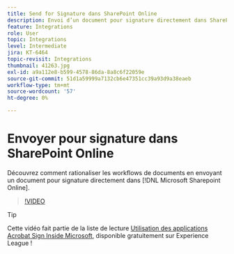 ```yaml
---
title: Send for Signature dans SharePoint Online
description: Envoi d’un document pour signature directement dans SharePoint Online
feature: Integrations
role: User
topic: Integrations
level: Intermediate
jira: KT-6464
topic-revisit: Integrations
thumbnail: 41263.jpg
exl-id: a9a112e8-b599-4578-86da-8a8c6f22059e
source-git-commit: 51d1a59999a7132cb6e47351cc39a93d9a38eaeb
workflow-type: tm+mt
source-wordcount: '57'
ht-degree: 0%

---
```


# Envoyer pour signature dans SharePoint Online

Découvrez comment rationaliser les workflows de documents en envoyant un document pour signature directement dans [!DNL Microsoft Sharepoint Online].

>[!VIDEO](https://video.tv.adobe.com/v/3409578?quality=12&learn=on&hidetitle=true&captions=fre_fr)

>[!TIP]
>
>Cette vidéo fait partie de la liste de lecture [Utilisation des applications Acrobat Sign Inside Microsoft](https://experienceleague.adobe.com/fr/playlists/acrobat-sign-integrate-microsoft-apps), disponible gratuitement sur Experience League !

